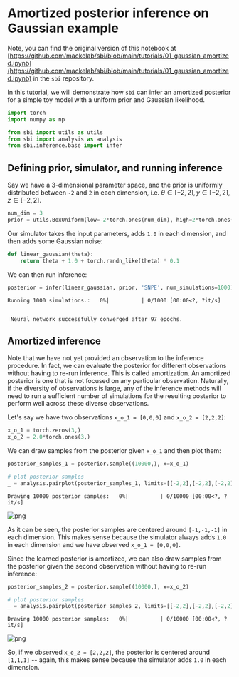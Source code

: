 # Amortized posterior inference on Gaussian example

Note, you can find the original version of this notebook at [https://github.com/mackelab/sbi/blob/main/tutorials/01_gaussian_amortized.ipynb](https://github.com/mackelab/sbi/blob/main/tutorials/01_gaussian_amortized.ipynb) in the `sbi` repository.

In this tutorial, we will demonstrate how `sbi` can infer an amortized posterior for a simple toy model with a uniform prior and Gaussian likelihood.


```python
import torch
import numpy as np

from sbi import utils as utils
from sbi import analysis as analysis
from sbi.inference.base import infer
```

## Defining prior, simulator, and running inference
Say we have a 3-dimensional parameter space, and the prior is uniformly distributed between `-2` and `2` in each dimension, i.e. $\theta \in [-2,2], y\in [-2,2], z \in [-2,2]$.


```python
num_dim = 3
prior = utils.BoxUniform(low=-2*torch.ones(num_dim), high=2*torch.ones(num_dim))
```

Our simulator takes the input parameters, adds `1.0` in each dimension, and then adds some Gaussian noise:


```python
def linear_gaussian(theta):
    return theta + 1.0 + torch.randn_like(theta) * 0.1
```

We can then run inference:


```python
posterior = infer(linear_gaussian, prior, 'SNPE', num_simulations=1000)
```


    Running 1000 simulations.:   0%|          | 0/1000 [00:00<?, ?it/s]


     Neural network successfully converged after 97 epochs.

## Amortized inference
Note that we have not yet provided an observation to the inference procedure. In fact, we can evaluate the posterior for different observations without having to re-run inference. This is called amortization. An amortized posterior is one that is not focused on any particular observation. Naturally, if the diversity of observations is large, any of the inference methods will need to run a sufficient number of simulations for the resulting posterior to perform well across these diverse observations.

Let's say we have two observations `x_o_1 = [0,0,0]` and `x_o_2 = [2,2,2]`:


```python
x_o_1 = torch.zeros(3,)
x_o_2 = 2.0*torch.ones(3,)
```

We can draw samples from the posterior given `x_o_1` and then plot them:


```python
posterior_samples_1 = posterior.sample((10000,), x=x_o_1)

# plot posterior samples
_ = analysis.pairplot(posterior_samples_1, limits=[[-2,2],[-2,2],[-2,2]], figsize=(5,5))
```


    Drawing 10000 posterior samples:   0%|          | 0/10000 [00:00<?, ?it/s]



    
![png](01_gaussian_amortized_files/01_gaussian_amortized_14_1.png)
    


As it can be seen, the posterior samples are centered around `[-1,-1,-1]` in each dimension. 
This makes sense because the simulator always adds `1.0` in each dimension and we have observed `x_o_1 = [0,0,0]`.

Since the learned posterior is amortized, we can also draw samples from the posterior given the second observation without having to re-run inference:


```python
posterior_samples_2 = posterior.sample((10000,), x=x_o_2)

# plot posterior samples
_ = analysis.pairplot(posterior_samples_2, limits=[[-2,2],[-2,2],[-2,2]], figsize=(5,5))
```


    Drawing 10000 posterior samples:   0%|          | 0/10000 [00:00<?, ?it/s]



    
![png](01_gaussian_amortized_files/01_gaussian_amortized_17_1.png)
    


So, if we observed `x_o_2 = [2,2,2]`, the posterior is centered around `[1,1,1]` -- again, this makes sense because the simulator adds `1.0` in each dimension.
